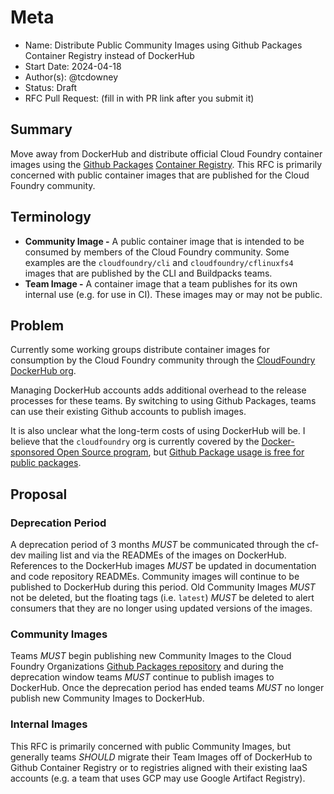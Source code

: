 # Meta
[meta]: #meta
- Name: Distribute Public Community Images using Github Packages Container Registry instead of DockerHub
- Start Date: 2024-04-18
- Author(s): @tcdowney
- Status: Draft <!-- Acceptable values: Draft, Approved, On Hold, Superseded -->
- RFC Pull Request: (fill in with PR link after you submit it)


## Summary

Move away from DockerHub and distribute official Cloud Foundry container images using the [Github Packages](https://github.com/features/packages) [Container Registry](https://docs.github.com/en/packages/working-with-a-github-packages-registry/working-with-the-container-registry). This RFC is primarily concerned with public container images that are published for the Cloud Foundry community.

## Terminology

* **Community Image -** A public container image that is intended to be consumed by members of the Cloud Foundry community.  Some examples are the `cloudfoundry/cli` and `cloudfoundry/cflinuxfs4` images that are published by the CLI and Buildpacks teams.
* **Team Image -** A container image that a team publishes for its own internal use (e.g. for use in CI). These images may or may not be public.

## Problem

Currently some working groups distribute container images for consumption by the Cloud Foundry community through the [CloudFoundry DockerHub org](https://hub.docker.com/repositories/cloudfoundry).

Managing DockerHub accounts adds additional overhead to the release processes for these teams. By switching to using Github Packages, teams can use their existing Github accounts to publish images.

It is also unclear what the long-term costs of using DockerHub will be. I believe that the `cloudfoundry` org is currently covered by the [Docker-sponsored Open Source program](https://docs.docker.com/trusted-content/dsos-program/), but [Github Package usage is free for public packages](https://docs.github.com/en/billing/managing-billing-for-github-packages/about-billing-for-github-packages#about-billing-for-github-packages).

## Proposal

### Deprecation Period
A deprecation period of 3 months *MUST* be communicated through the cf-dev mailing list and via the READMEs of the images on DockerHub. References to the DockerHub images *MUST* be updated in documentation and code repository READMEs. Community images will continue to be published to DockerHub during this period. Old Community Images *MUST* not be deleted, but the floating tags (i.e. `latest`) *MUST* be deleted to alert consumers that they are no longer using updated versions of the images.

### Community Images
Teams *MUST* begin publishing new Community Images to the Cloud Foundry Organizations [Github Packages repository](https://github.com/orgs/cloudfoundry/packages) and during the deprecation window teams *MUST* continue to publish images to DockerHub. Once the deprecation period has ended teams *MUST* no longer publish new Community Images to DockerHub. 

### Internal Images
This RFC is primarily concerned with public Community Images, but generally teams *SHOULD* migrate their Team Images off of DockerHub to Github Container Registry or to registries aligned with their existing IaaS accounts (e.g. a team that uses GCP may use Google Artifact Registry).

